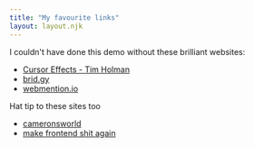 ```yaml
---
title: "My favourite links"
layout: layout.njk
---
```


I couldn't have done this demo without these brilliant websites:
* [Cursor Effects - Tim Holman](https://tholman.com/cursor-effects/)
* [brid.gy](https://brid.gy)
* [webmention.io](https://webmention.io/)

Hat tip to these sites too
* [cameronsworld](https://cameronsworld.net)
* [make frontend shit again](https://makefrontendshitagain.party)
